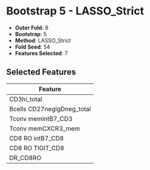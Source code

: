 # Bootstrap 5 - LASSO_Strict

- **Outer Fold**: 9
- **Bootstrap**: 5
- **Method**: LASSO_Strict
- **Fold Seed**: 54
- **Features Selected**: 7

## Selected Features

| Feature |
|---------|
| CD3hi_total |
| Bcells CD27negIgDneg_total |
| Tconv memintB7_CD3 |
| Tconv memCXCR3_mem |
| CD8 RO intB7_CD8 |
| CD8 RO TIGIT_CD8 |
| DR_CD8RO |

